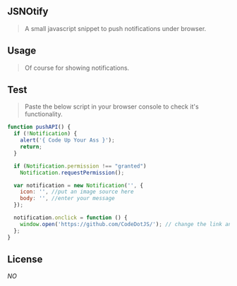 ## JSNOtify

> A small javascript snippet to push notifications under browser.

## Usage

> Of course for showing notifications.

## Test

> Paste the below script in your browser console to check it's functionality.

```js
function pushAPI() {
  if (!Notification) {
    alert('{ Code Up Your Ass }'); 
    return;
  }

  if (Notification.permission !== "granted")
    Notification.requestPermission();

  var notification = new Notification('', {
    icon: '', //put an image source here
    body: '', //enter your message
  });

  notification.onclick = function () {
    window.open('https://github.com/CodeDotJS/'); // change the link and put something else of your own.  
  };
}
```

## License

_NO_
